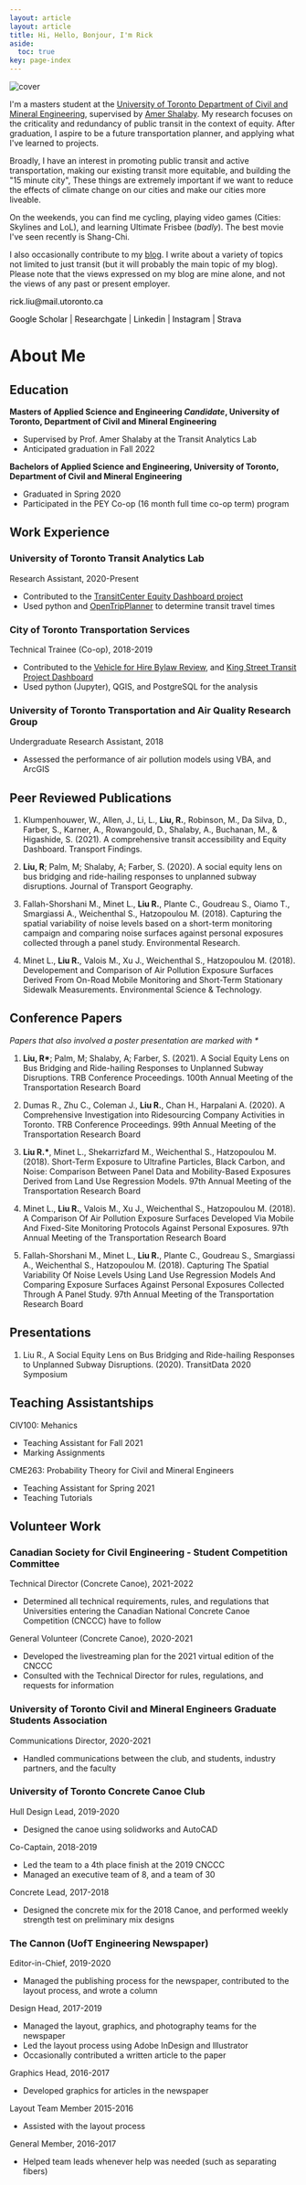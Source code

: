 ```yaml
---
layout: article
layout: article
title: Hi, Hello, Bonjour, I'm Rick
aside:
  toc: true
key: page-index
---
```


<img src="img/cover.png"
     alt="cover"
     style="vertical-align:middle"/>

I'm a masters student at the [University of Toronto Department of Civil and Mineral Engineering](https://civmin.utoronto.ca/), supervised by [Amer Shalaby](https://uttri.utoronto.ca/people/amer-shalaby/). My research focuses on the criticality and redundancy of public transit in the context of equity. After graduation, I aspire to be a future transportation planner, and applying what I've learned to projects.

Broadly, I have an interest in promoting public transit and active transportation, making our existing transit more equitable, and building the "15 minute city", These things are extremely important if we want to reduce the effects of climate change on our cities and make our cities more liveable.

On the weekends, you can find me cycling, playing video games (Cities: Skylines and LoL), and learning Ultimate Frisbee (_badly_). The best movie I've seen recently is Shang-Chi.

I also occasionally contribute to my [blog](/archive.html). I write about a variety of topics not limited to just transit (but it will probably the main topic of my blog). Please note that the views expressed on my blog are mine alone, and not the views of any past or present employer.

<p><a href="mailto:rick.liu@mail.utoronto.ca" style="text-decoration: none; color:black"><i class="fas fa-envelope" style="color: #0b8793"></i> rick.liu@mail.utoronto.ca</a></p>

<p><a href="https://scholar.google.ca/citations?hl=en&user=staAxwMAAAAJ&view_op=list_works&sortby=pubdate" style="text-decoration: none; color:black"><i class="fab fa-google" style="color: #0b8793"></i> Google Scholar</a> | <a href="https://www.researchgate.net/profile/Rick-Liu-7" style="text-decoration: none; color:black"><i class="fab fa-researchgate" style="color: #0b8793"></i> Researchgate</a> | <a href="https://www.linkedin.com/in/rick-liu-b40118122/" style="text-decoration: none; color:black"><i class="fab fa-linkedin" style="color: #0b8793"></i> Linkedin</a> | <a
href="https://www.instagram.com/aerobrick/" style="text-decoration: none; color:black"><i class="fab fa-instagram" style="color: #0b8793"></i> Instagram</a>  | <a
href="https://www.strava.com/athletes/51514447" style="text-decoration: none; color:black"><i class="fab fa-strava" style="color: #0b8793"></i> Strava</a> </p>



# About Me


## Education


__Masters of Applied Science and Engineering _Candidate_, University of Toronto, Department of Civil and Mineral Engineering__

* Supervised by Prof. Amer Shalaby at the Transit Analytics Lab
* Anticipated graduation in Fall 2022

__Bachelors of Applied Science and Engineering, University of Toronto, Department of Civil and Mineral Engineering__

* Graduated in Spring 2020
* Participated in the PEY Co-op (16 month full time co-op term) program

## Work Experience

### University of Toronto Transit Analytics Lab
Research Assistant, 2020-Present
* Contributed to the [TransitCenter Equity Dashboard project](https://dashboard.transitcenter.org)
* Used python and [OpenTripPlanner](https://www.opentripplanner.org) to determine transit travel times

### City of Toronto Transportation Services
Technical Trainee (Co-op), 2018-2019
* Contributed to the [Vehicle for Hire Bylaw Review](https://www.toronto.ca/legdocs/mmis/2019/gl/bgrd/backgroundfile-135307.pdf), and [King Street Transit Project Dashboard](https://www.toronto.ca/city-government/planning-development/planning-studies-initiatives/king-street-pilot/data-reports-background-materials/)
* Used python (Jupyter), QGIS, and PostgreSQL for the analysis

### University of Toronto Transportation and Air Quality Research Group
Undergraduate Research Assistant, 2018
* Assessed the performance of air pollution models using VBA, and ArcGIS

## Peer Reviewed Publications

1. Klumpenhouwer, W., Allen, J., Li, L., **Liu, R.**, Robinson, M., Da Silva, D., Farber, S., Karner, A., Rowangould, D., Shalaby, A., Buchanan, M., &amp; Higashide, S. (2021). A comprehensive transit accessibility and Equity Dashboard. Transport Findings.

2. **Liu, R**; Palm, M; Shalaby, A; Farber, S. (2020). A social equity lens on bus bridging and ride-hailing responses to unplanned subway disruptions. Journal of Transport Geography.

3. Fallah-Shorshani M., Minet L., **Liu R.**, Plante C., Goudreau S., Oiamo T., Smargiassi A., Weichenthal S., Hatzopoulou M. (2018). Capturing the spatial variability of noise levels based on a short-term monitoring campaign and comparing noise surfaces against personal exposures collected through a panel study. Environmental Research. 

4. Minet L., **Liu R.**, Valois M., Xu J., Weichenthal S., Hatzopoulou M. (2018). Developement and Comparison of Air Pollution Exposure Surfaces Derived From On-Road Mobile Monitoring and Short-Term Stationary Sidewalk Measurements. Environmental Science & Technology.

## Conference Papers

_Papers that also involved a poster presentation are marked with *_

1. **Liu, R\***; Palm, M; Shalaby, A; Farber, S. (2021). A Social Equity Lens on Bus Bridging and Ride-hailing Responses to Unplanned Subway Disruptions. TRB Conference Proceedings. 100th Annual Meeting of the Transportation Research Board


2. Dumas R., Zhu C., Coleman J., **Liu R.**, Chan H., Harpalani A. (2020). A Comprehensive Investigation into Ridesourcing Company Activities in Toronto. TRB Conference Proceedings. 99th Annual Meeting of the Transportation Research Board


3. **Liu R.\***, Minet L., Shekarrizfard M., Weichenthal S., Hatzopoulou M. (2018). Short-Term Exposure to Ultrafine Particles, Black Carbon, and Noise: Comparison Between Panel Data and Mobility-Based Exposures Derived from Land Use Regression Models. 97th Annual Meeting of the Transportation Research Board


4. Minet L., **Liu R.**, Valois M., Xu J., Weichenthal S., Hatzopoulou M. (2018). A Comparison Of Air Pollution Exposure Surfaces Developed Via Mobile And Fixed-Site Monitoring Protocols Against Personal Exposures. 97th Annual Meeting of the Transportation Research Board


5. Fallah-Shorshani M., Minet L., **Liu R.**, Plante C., Goudreau S., Smargiassi A., Weichenthal S., Hatzopoulou M. (2018). Capturing The Spatial Variability Of Noise Levels Using Land Use Regression Models And Comparing Exposure Surfaces Against Personal Exposures Collected Through A Panel Study. 97th Annual Meeting of the Transportation Research Board

## Presentations

1. Liu R., A Social Equity Lens on Bus Bridging and Ride-hailing Responses to Unplanned Subway Disruptions. (2020). TransitData 2020 Symposium

## Teaching Assistantships

CIV100: Mehanics
* Teaching Assistant for Fall 2021
* Marking Assignments

CME263: Probability Theory for Civil and Mineral Engineers
* Teaching Assistant for Spring 2021
* Teaching Tutorials

## Volunteer Work

### Canadian Society for Civil Engineering - Student Competition Committee 

Technical Director (Concrete Canoe), 2021-2022

* Determined all technical requirements, rules, and regulations that Universities entering the Canadian National Concrete Canoe Competition (CNCCC) have to follow

General Volunteer (Concrete Canoe), 2020-2021

* Developed the livestreaming plan for the 2021 virtual edition of the CNCCC
* Consulted with the Technical Director for rules, regulations, and requests for information

### University of Toronto Civil and Mineral Engineers Graduate Students Association

Communications Director, 2020-2021

* Handled communications between the club, and students, industry partners, and the faculty

### University of Toronto Concrete Canoe Club
Hull Design Lead, 2019-2020
* Designed the canoe using solidworks and AutoCAD

Co-Captain, 2018-2019
* Led the team to a 4th place finish at the 2019 CNCCC
* Managed an executive team of 8, and a team of 30

Concrete Lead, 2017-2018
* Designed the concrete mix for the 2018 Canoe, and performed weekly strength test on preliminary mix designs

### The Cannon (UofT Engineering Newspaper)

Editor-in-Chief, 2019-2020
* Managed the publishing process for the newspaper, contributed to the layout process, and wrote a column

Design Head, 2017-2019
* Managed the layout, graphics, and photography teams for the newspaper
* Led the layout process using Adobe InDesign and Illustrator
* Occasionally contributed a written article to the paper

Graphics Head, 2016-2017
* Developed graphics for articles in the newspaper

Layout Team Member 2015-2016
* Assisted with the layout process

General Member, 2016-2017
* Helped team leads whenever help was needed (such as separating fibers)

